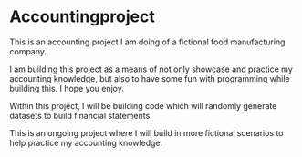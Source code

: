 # Accountingproject
This is an accounting project I am doing of a fictional food manufacturing company.

I am building this project as a means of not only showcase and practice my accounting knowledge, but also to have some fun with programming while building this. I hope you enjoy.

Within this project, I will be building code which will randomly generate datasets to build financial statements.

This is an ongoing project where I will build in more fictional scenarios to help practice my accounting knowledge. 
